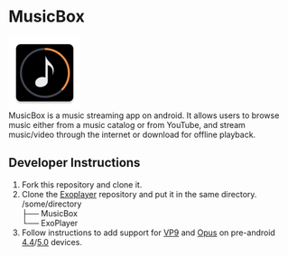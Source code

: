 # MusicBox

<div><img src="./app/src/main/ic_launcher-web.png" height="128"/></div>
MusicBox is a music streaming app on android. It allows users to browse music either from a music catalog or from YouTube, and stream music/video through the internet or download for offline playback.

## Developer Instructions
1. Fork this repository and clone it.
2. Clone the [Exoplayer](https://github.com/google/ExoPlayer) repository and put it in the same directory.  
/some/directory  
├── MusicBox  
└── ExoPlayer
3. Follow instructions to add support for [VP9](https://github.com/google/ExoPlayer/tree/release-v2/extensions/vp9) and [Opus](https://github.com/google/ExoPlayer/tree/release-v2/extensions/opus) on pre-android [4.4](https://developer.android.com/guide/topics/media/media-formats#video-codecs)/[5.0](https://developer.android.com/guide/topics/media/media-formats#audio-codecs) devices.